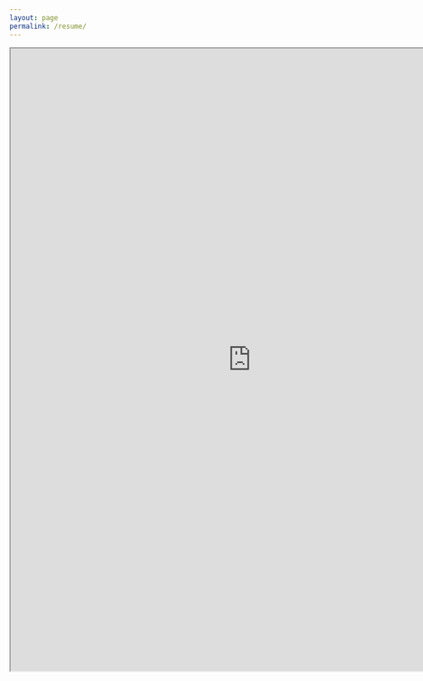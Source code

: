 ```yaml
---
layout: page
permalink: /resume/
---
```


<iframe src="https://resume.creddle.io/embed/6t6vsbz6vy9"
  width="850" height="1100" seamless></iframe> 
